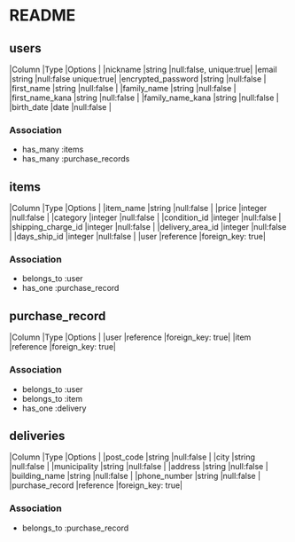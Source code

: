 # README

## users
|Column                    |Type   |Options                |
|nickname                  |string |null:false, unique:true|
|email                     |string |null:false  unique:true|
|encrypted_password        |string |null:false             |
|first_name                |string |null:false             |
|family_name               |string |null:false             |
|first_name_kana           |string |null:false             |
|family_name_kana          |string |null:false             |
|birth_date                |date   |null:false             |

### Association
- has_many :items
- has_many :purchase_records

## items
|Column             |Type       |Options          |
|item_name          |string     |null:false       |
|price              |integer    |null:false       |
|category           |integer    |null:false       |
|condition_id       |integer    |null:false       |
|shipping_charge_id |integer    |null:false       |
|delivery_area_id   |integer    |null:false       |
|days_ship_id       |integer    |null:false       |
|user               |reference  |foreign_key: true|

### Association
- belongs_to :user
- has_one    :purchase_record

## purchase_record
|Column         |Type         |Options          |
|user           |reference    |foreign_key: true|
|item           |reference    |foreign_key: true|

### Association
- belongs_to    :user
- belongs_to    :item
- has_one       :delivery

## deliveries
|Column             |Type      |Options          |
|post_code          |string    |null:false       |
|city               |string    |null:false       |
|municipality       |string    |null:false       |
|address            |string    |null:false       |
|building_name      |string    |null:false       |
|phone_number       |string    |null:false       |
|purchase_record    |reference |foreign_key: true|

### Association
- belongs_to     :purchase_record